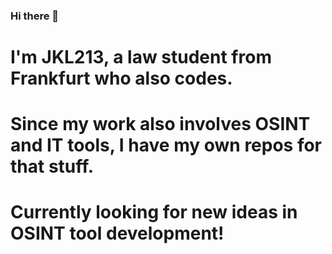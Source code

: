 ### Hi there 👋
# I'm JKL213, a law student from Frankfurt who also codes. 
# Since my work also involves OSINT and IT tools, I have my own repos for that stuff.
# Currently looking for new ideas in OSINT tool development!

<!--
**JKL213/jkl213** is a ✨ _special_ ✨ repository because its `README.md` (this file) appears on your GitHub profile.

Here are some ideas to get you started:

- 🔭 I’m currently working on ...
- 🌱 I’m currently learning ...
- 👯 I’m looking to collaborate on ...
- 🤔 I’m looking for help with ...
- 💬 Ask me about ...
- 📫 How to reach me: ...
- 😄 Pronouns: ...
- ⚡ Fun fact: ...
-->
